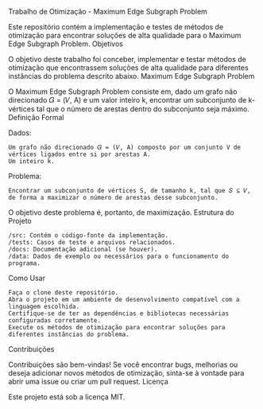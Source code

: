 Trabalho de Otimização - Maximum Edge Subgraph Problem

Este repositório contém a implementação e testes de métodos de otimização para encontrar soluções de alta qualidade para o Maximum Edge Subgraph Problem.
Objetivos

O objetivo deste trabalho foi conceber, implementar e testar métodos de otimização que encontrassem soluções de alta qualidade para diferentes instâncias do problema descrito abaixo.
Maximum Edge Subgraph Problem

O Maximum Edge Subgraph Problem consiste em, dado um grafo não direcionado 𝐺 = (𝑉, A) e um valor inteiro k, encontrar um subconjunto de k-vértices tal que o número de arestas dentro do subconjunto seja máximo.
Definição Formal

Dados:

    Um grafo não direcionado 𝐺 = (𝑉, A) composto por um conjunto V de vértices ligados entre si por arestas A.
    Um inteiro k.

Problema:

    Encontrar um subconjunto de vértices S, de tamanho k, tal que 𝑆 ⊆ 𝑉, de forma a maximizar o número de arestas desse subconjunto.

O objetivo deste problema é, portanto, de maximização.
Estrutura do Projeto

    /src: Contém o código-fonte da implementação.
    /tests: Casos de teste e arquivos relacionados.
    /docs: Documentação adicional (se houver).
    /data: Dados de exemplo ou necessários para o funcionamento do programa.

Como Usar

    Faça o clone deste repositório.
    Abra o projeto em um ambiente de desenvolvimento compatível com a linguagem escolhida.
    Certifique-se de ter as dependências e bibliotecas necessárias configuradas corretamente.
    Execute os métodos de otimização para encontrar soluções para diferentes instâncias do problema.

Contribuições

Contribuições são bem-vindas! Se você encontrar bugs, melhorias ou deseja adicionar novos métodos de otimização, sinta-se à vontade para abrir uma issue ou criar um pull request.
Licença

Este projeto está sob a licença MIT.
